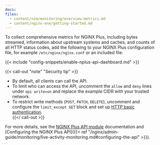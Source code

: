 ```yaml
---
docs:
files:
  - content/nim/monitoring/overview-metrics.md
  - content/nginx-one/getting-started.md
---
```


To collect comprehensive metrics for NGINX Plus, including bytes streamed, information about upstream systems and caches, and counts of all HTTP status codes, add the following to your NGINX Plus configuration file, for example `/etc/nginx/nginx.conf` or an included file:

{{< include "config-snippets/enable-nplus-api-dashboard.md" >}}

{{< call-out "note" "Security tip" >}}
- By default, all clients can call the API.  
- To limit who can access the API, uncomment the `allow` and `deny` lines under `api write=on` and replace the example CIDR with your trusted network.  
- To restrict write methods (`POST`, `PATCH`, `DELETE`), uncomment and configure the `limit_except GET` block and set up [HTTP basic authentication](https://nginx.org/en/docs/http/ngx_http_auth_basic_module.html).  
{{</ call-out >}}

For more details, see the [NGINX Plus API module](https://nginx.org/en/docs/http/ngx_http_api_module.html) documentation and [Configuring the NGINX Plus API]({{< ref "/nginx/admin-guide/monitoring/live-activity-monitoring.md#configuring-the-api" >}}).
